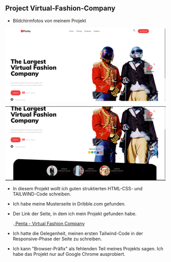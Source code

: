 ## Project Virtual-Fashion-Company

 - Bildchirmfotos von meinem Projekt


![reference image](images/reference1.png)




![reference image](images/reference2.png)




 - In diesem Projekt wollt ich guten struktierten HTML-CSS- und TAILWIND-Code schreiben.

 - Ich habe meine Musterseite in Dribble.com gefunden.

 - Der Link der Seite, in dem ich mein Projekt gefunden habe.

   .[ Penta - Virtual Fashion Company ](https://dribbble.com/shots/16924520-Penta-Virtual-Fashion-Company?utm_source=Clipboard_Shot&utm_campaign=ssnabilla&utm_content=Penta%20-%20%20Virtual%20Fashion%20Company&utm_medium=Social_Share&utm_source=Clipboard_Shot&utm_campaign=ssnabilla&utm_content=Penta%20-%20%20Virtual%20Fashion%20Company&utm_medium=Social_Share)

 - Ich hatte die Gelegenheit, meinen ersten Tailwind-Code in der Responsive-Phase der Seite zu schreiben.

 - Ich kann "Browser-Präfix" als fehlenden Teil meines Projekts sagen. Ich habe das Projekt nur auf Google Chrome ausprobiert.



